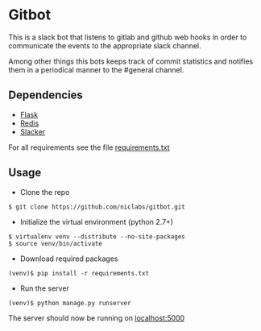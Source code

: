 Gitbot
======

This is a slack bot that listens to gitlab and github web hooks in order to communicate the events to the appropriate slack channel.

Among other things this bots keeps track of commit statistics and notifies them in a periodical manner to the #general channel.

Dependencies
------------

* [Flask](http://flask.pocoo.org/)
* [Redis](https://pypi.python.org/pypi/redis)
* [Slacker](https://github.com/os/slacker)

For all requirements see the file [requirements.txt](requirements.txt)


Usage
-----

* Clone the repo

```$ git clone https://github.com/niclabs/gitbot.git```

* Initialize the virtual environment (python 2.7+)

```
$ virtualenv venv --distribute --no-site-packages
$ source venv/bin/activate
```

* Download required packages

```
(venv)$ pip install -r requirements.txt
```

* Run the server
```
(venv)$ python manage.py runserver
```

The server should now be running on [localhost:5000](http://localhost:5000)
